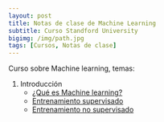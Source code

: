 ```yaml
---
layout: post
title: Notas de clase de Machine Learning
subtitle: Curso Standford University
bigimg: /img/path.jpg
tags: [Cursos, Notas de clase]
---
```


Curso sobre Machine learning, temas:
	
1. Introducción
   * [¿Qué es Machine learning?](https://marlonalgarra.github.io/notas/a/)
   * [Entrenamiento supervisado](https://marlonalgarra.github.io/notas/SupervisedLearning/)
   * [Entrenamiento no supervisado](https://marlonalgarra.github.io/notas/UnupervisedLearning/)



